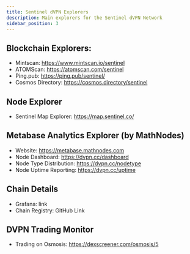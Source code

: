```yaml
---
title: Sentinel dVPN Explorers
description: Main explorers for the Sentinel dVPN Network
sidebar_position: 3
---
```


## Blockchain Explorers:
- Mintscan: https://www.mintscan.io/sentinel
- ATOMScan: https://atomscan.com/sentinel 
- Ping.pub: https://ping.pub/sentinel/
- Cosmos Directory: https://cosmos.directory/sentinel

## Node Explorer
- Sentinel Map Explorer: https://map.sentinel.co/

## Metabase Analytics Explorer (by MathNodes)
- Website: https://metabase.mathnodes.com
- Node Dashboard: https://dvpn.cc/dashboard
- Node Type Distribution: https://dvpn.cc/nodetype
- Node Uptime Reporting: https://dvpn.cc/uptime

## Chain Details
- Grafana: link
- Chain Registry: GitHub Link

## DVPN Trading Monitor
- Trading on Osmosis: https://dexscreener.com/osmosis/5